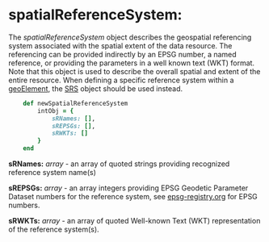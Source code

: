# spatialReferenceSystem:

The *spatialReferenceSystem* object describes the geospatial referencing system associated with the spatial extent of the data resource. The referencing can be provided indirectly by an EPSG number, a named reference, or providing the parameters in a well known text (WKT) format. Note that this object is used to describe the overall spatial and extent of the entire resource.  When defining a specific reference system within a [geoElement](../mdtranslator/geoElement.md), the [SRS](../mdtranslator/SRS.md) object should be used instead.

````ruby
    def newSpatialReferenceSystem
        intObj = {
            sRNames: [],
            sREPSGs: [],
            sRWKTs: []
        }
    end
````

__sRNames:__ *array* - an array of quoted strings providing recognized reference system name(s)

__sREPSGs:__ *array* - an array integers providing EPSG Geodetic Parameter Dataset numbers for the reference system, see [epsg-registry.org](http://epsg-registry.org/) for EPSG numbers.

__sRWKTs:__ *array* - an array of quoted Well-known Text (WKT) representation of the reference system(s).
